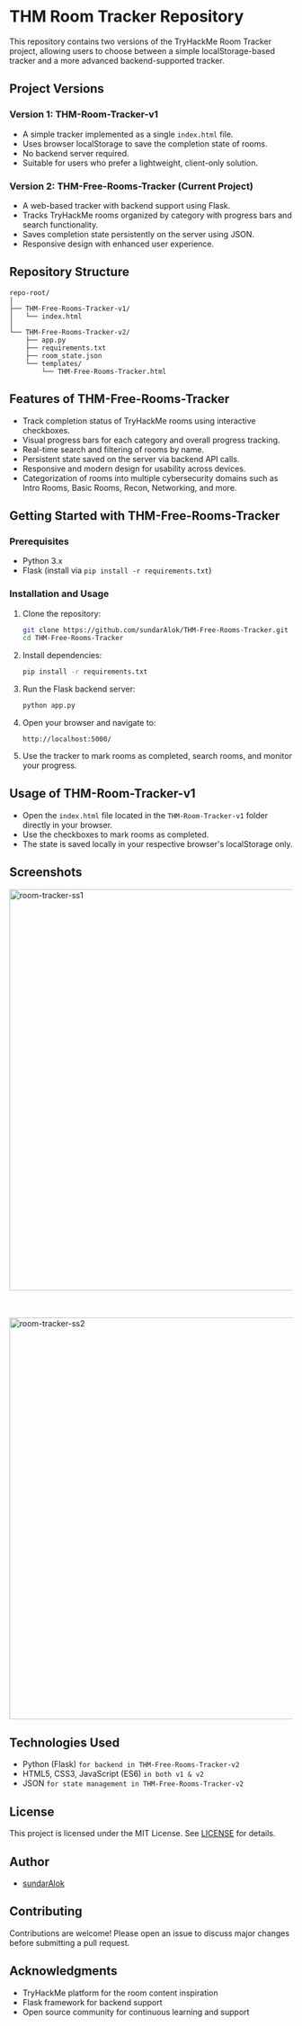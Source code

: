 # THM Room Tracker Repository

This repository contains two versions of the TryHackMe Room Tracker project, allowing users to choose between a simple localStorage-based tracker and a more advanced backend-supported tracker.

## Project Versions

### Version 1: THM-Room-Tracker-v1

- A simple tracker implemented as a single `index.html` file.
- Uses browser localStorage to save the completion state of rooms.
- No backend server required.
- Suitable for users who prefer a lightweight, client-only solution.

### Version 2: THM-Free-Rooms-Tracker (Current Project)

- A web-based tracker with backend support using Flask.
- Tracks TryHackMe rooms organized by category with progress bars and search functionality.
- Saves completion state persistently on the server using JSON.
- Responsive design with enhanced user experience.

## Repository Structure

```
repo-root/
│
├── THM-Free-Rooms-Tracker-v1/
│   └── index.html
│
└── THM-Free-Rooms-Tracker-v2/
    ├── app.py
    ├── requirements.txt
    ├── room_state.json
    └── templates/
        └── THM-Free-Rooms-Tracker.html
```

## Features of THM-Free-Rooms-Tracker

- Track completion status of TryHackMe rooms using interactive checkboxes.
- Visual progress bars for each category and overall progress tracking.
- Real-time search and filtering of rooms by name.
- Persistent state saved on the server via backend API calls.
- Responsive and modern design for usability across devices.
- Categorization of rooms into multiple cybersecurity domains such as Intro Rooms, Basic Rooms, Recon, Networking, and more.

## Getting Started with THM-Free-Rooms-Tracker

### Prerequisites

- Python 3.x
- Flask (install via `pip install -r requirements.txt`)

### Installation and Usage

1. Clone the repository:

   ```bash
   git clone https://github.com/sundarAlok/THM-Free-Rooms-Tracker.git
   cd THM-Free-Rooms-Tracker
   ```

2. Install dependencies:

   ```bash
   pip install -r requirements.txt
   ```

3. Run the Flask backend server:

   ```bash
   python app.py
   ```

4. Open your browser and navigate to:

   ```
   http://localhost:5000/
   ```

5. Use the tracker to mark rooms as completed, search rooms, and monitor your progress.

## Usage of THM-Room-Tracker-v1

- Open the `index.html` file located in the `THM-Room-Tracker-v1` folder directly in your browser.
- Use the checkboxes to mark rooms as completed.
- The state is saved locally in your respective browser's localStorage only.

## Screenshots

<img width="1296" height="714" alt="room-tracker-ss1" src="https://github.com/user-attachments/assets/86f16e54-b2b9-42ba-8132-d6de1d7407cf" />

<br><br>
<img width="1299" height="715" alt="room-tracker-ss2" src="https://github.com/user-attachments/assets/1ba567d8-983d-4de1-95ab-fa103954104b" />


## Technologies Used

- Python (Flask) `for backend in THM-Free-Rooms-Tracker-v2`
- HTML5, CSS3, JavaScript (ES6) `in both v1 & v2`
- JSON `for state management in THM-Free-Rooms-Tracker-v2`

## License

This project is licensed under the MIT License. See [LICENSE](LICENSE) for details.

## Author

- [sundarAlok](https://github.com/sundarAlok)

## Contributing

Contributions are welcome! Please open an issue to discuss major changes before submitting a pull request.

## Acknowledgments

- TryHackMe platform for the room content inspiration
- Flask framework for backend support
- Open source community for continuous learning and support
